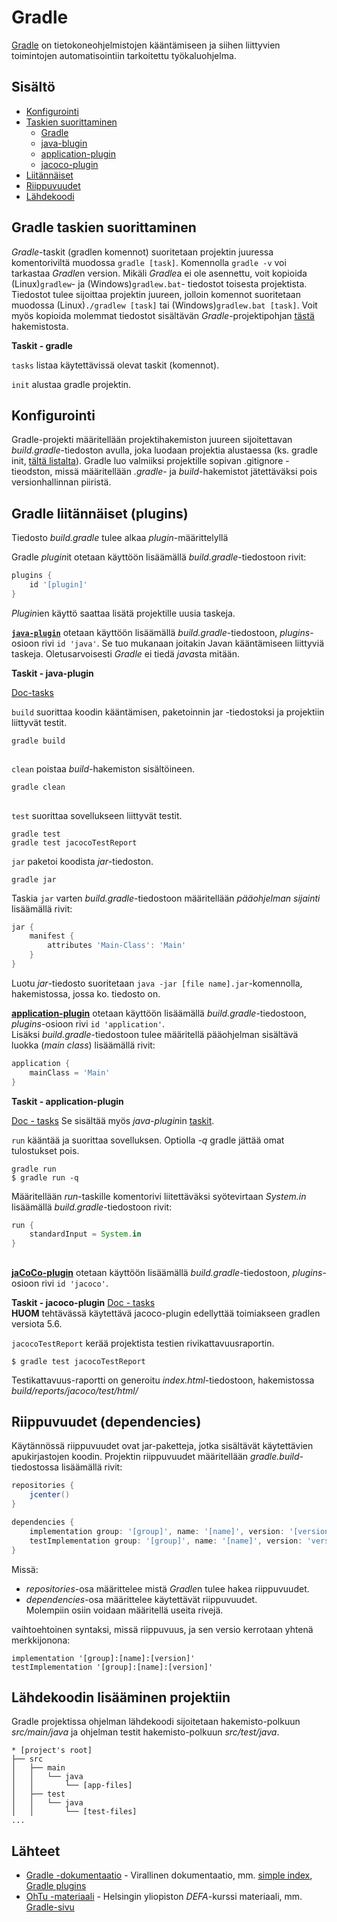 # Gradle
[Gradle](https://gradle.org/) on tietokoneohjelmistojen kääntämiseen ja siihen liittyvien toimintojen automatisointiin tarkoitettu työkaluohjelma.

## Sisältö
* [Konfigurointi](#konfigurointi)
* [Taskien suorittaminen](#gradle-taskien-suorittaminen)
  * [Gradle](#tasks-gradle)
  * [java-blugin](#tasks-java)
  * [application-plugin](#tasks-application)
  * [jacoco-plugin](#tasks-jacoco)
* [Liitännäiset](#gradle-liit%C3%A4nn%C3%A4iset-plugins)
* [Riippuvuudet](#riippuvuudet-dependencies)
* [Lähdekoodi](#l%C3%A4hdekoodin-lis%C3%A4%C3%A4minen-projektiin)

## Gradle taskien suorittaminen
*Gradle*-taskit (gradlen komennot) suoritetaan projektin juuressa komentoriviltä muodossa `gradle [task]`. Komennolla `gradle -v` voi tarkastaa *Gradle*n version. Mikäli *Gradle*a ei ole asennettu, voit kopioida (Linux)`gradlew`- ja (Windows)`gradlew.bat`- tiedostot toisesta projektista. Tiedostot tulee sijoittaa projektin juureen, jolloin komennot suoritetaan muodossa (Linux)`./gradlew [task]` tai (Windows)`gradlew.bat [task]`. Voit myös kopioida molemmat tiedostot sisältävän *Gradle*-projektipohjan [tästä]() hakemistosta.
  
<a id="tasks-gradle">**Taskit - gradle**</a>

`tasks` listaa käytettävissä olevat taskit (komennot).

`init` alustaa gradle projektin.

## Konfigurointi
Gradle-projekti määritellään projektihakemiston juureen sijoitettavan *build.gradle*-tiedoston avulla, joka luodaan projektia alustaessa (ks. gradle init, [tältä listalta](https://github.com/Pentu88/Toolbox/blob/master/java/gradle.md#taskit---perus)). Gradle luo valmiiksi projektille sopivan .gitignore -tieodston, missä määritellään *.gradle*- ja *build*-hakemistot jätettäväksi pois versionhallinnan piiristä.

## Gradle liitännäiset (plugins)
Tiedosto *build.gradle* tulee alkaa *plugin*-määrittelyllä

Gradle *plugin*it otetaan käyttöön lisäämällä *build.gradle*-tiedostoon rivit:
```groovy
plugins {
    id '[plugin]'
}
```
*Plugin*ien käyttö saattaa lisätä projektille uusia taskeja.

**[`java-plugin`](https://docs.gradle.org/current/userguide/java_plugin.html)** otetaan käyttöön lisäämällä *build.gradle*-tiedostoon, *plugins*-osioon rivi `id 'java'`. Se tuo mukanaan joitakin Javan kääntämiseen liittyviä taskeja. Oletusarvoisesti *Gradle* ei tiedä *java*sta mitään.

<a id="tasks-java">**Taskit - java-plugin**</a>

[Doc-tasks](https://docs.gradle.org/current/userguide/java_plugin.html#sec:java_tasks)

`build` suorittaa koodin kääntämisen, paketoinnin jar -tiedostoksi ja projektiin liittyvät testit.
```
gradle build
``` 
##

`clean` poistaa *build*-hakemiston sisältöineen.
```
gradle clean
``` 
##

`test` suorittaa sovellukseen liittyvät testit.
```
gradle test
gradle test jacocoTestReport
```

`jar` paketoi koodista *jar*-tiedoston.
```
gradle jar
```

Taskia `jar` varten *build.gradle*-tiedostoon määritellään *pääohjelman sijainti* lisäämällä rivit:
```groovy
jar {
    manifest {
        attributes 'Main-Class': 'Main'
    }
}
```

Luotu *jar*-tiedosto suoritetaan `java -jar [file name].jar`-komennolla, hakemistossa, jossa ko. tiedosto on.

**[application-plugin](https://docs.gradle.org/current/userguide/application_plugin.html)**  otetaan käyttöön lisäämällä *build.gradle*-tiedostoon, *plugins*-osioon rivi `id 'application'`.\
Lisäksi *build.gradle*-tiedostoon tulee määritellä pääohjelman sisältävä luokka (*main class*) lisäämällä rivit:
```groovy
application {
    mainClass = 'Main'
}
```

<a id="tasks-application">**Taskit - application-plugin**</a>

[Doc - tasks](https://docs.gradle.org/current/userguide/application_plugin.html#sec:application_tasks)
Se sisältää myös *java-plugin*in [taskit](#tasks-java).

`run` kääntää ja suorittaa sovelluksen. Optiolla *-q* gradle jättää omat tulostukset pois.
```
gradle run
$ gradle run -q
```

Määritellään *run*-taskille komentorivi liitettäväksi syötevirtaan *System.in* lisäämällä *build.gradle*-tiedostoon rivit:
```groovy
run {
    standardInput = System.in
}
```
##

**[jaCoCo-plugin](https://docs.gradle.org/current/userguide/jacoco_plugin.html#gsc.tab=0)** otetaan käyttöön lisäämällä *build.gradle*-tiedostoon, *plugins*-osioon rivi `id 'jacoco'`.

<a id="tasks-jacoco">**Taskit - jacoco-plugin**</a>
[Doc - tasks](https://docs.gradle.org/current/userguide/jacoco_plugin.html#sec:jacoco_tasks)\
**HUOM** tehtävässä käytettävä jacoco-plugin edellyttää toimiakseen gradlen versiota 5.6.

`jacocoTestReport` kerää projektista testien rivikattavuusraportin.
```
$ gradle test jacocoTestReport
```
Testikattavuus-raportti on generoitu *index.html*-tiedostoon, hakemistossa *build/reports/jacoco/test/html/*

## Riippuvuudet (dependencies)
Käytännössä riippuvuudet ovat jar-paketteja, jotka sisältävät käytettävien apukirjastojen koodin. 
Projektin riippuvuudet määritellään *gradle.build*-tiedostossa lisäämällä rivit:
```groovy
repositories {
    jcenter()
}

dependencies {
    implementation group: '[group]', name: '[name]', version: '[version]'
    testImplementation group: '[group]', name: '[name]', version: 'version'
}
```

Missä:
* *repositories*-osa määrittelee mistä *Gradle*n tulee hakea riippuvuudet. 
* *dependencies*-osa määrittelee käytettävät riippuvuudet.\
Molempiin osiin voidaan määritellä useita rivejä. 

vaihtoehtoinen syntaksi, missä riippuvuus, ja sen versio kerrotaan yhtenä merkkijonona:
```
implementation '[group]:[name]:[version]'
testImplementation '[group]:[name]:[version]'
```

## Lähdekoodin lisääminen projektiin
Gradle projektissa ohjelman lähdekoodi sijoitetaan hakemisto-polkuun *src/main/java* ja ohjelman testit hakemisto-polkuun *src/test/java*.
```
* [project's root]
├── src
│   ├── main
│   │   └── java
│   │       └── [app-files]
│   ├── test
│   │   └── java
│   │       └── [test-files]
...
```

## Lähteet
* [Gradle -dokumentaatio](https://docs.gradle.org/current/userguide/userguide.html) - Virallinen dokumentaatio, mm. [simple index](https://docs.gradle.org/current/samples/index.html), [Gradle plugins](https://docs.gradle.org/current/userguide/plugin_reference.html#header)
* [OhTu -materiaali](https://ohjelmistotuotanto-hy-avoin.github.io/) - Helsingin yliopiston *DEFA*-kurssi materiaali, mm. [Gradle-sivu](https://ohjelmistotuotanto-hy-avoin.github.io/gradle/)
